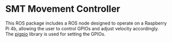 # SMT Movement Controller

This ROS package includes a ROS node designed to operate on a Raspberry Pi 4b, allowing the user to control GPIOs and
adjust velocity accordingly. The [pigpio](https://abyz.me.uk/rpi/pigpio/) library is used for setting the GPIOs.
